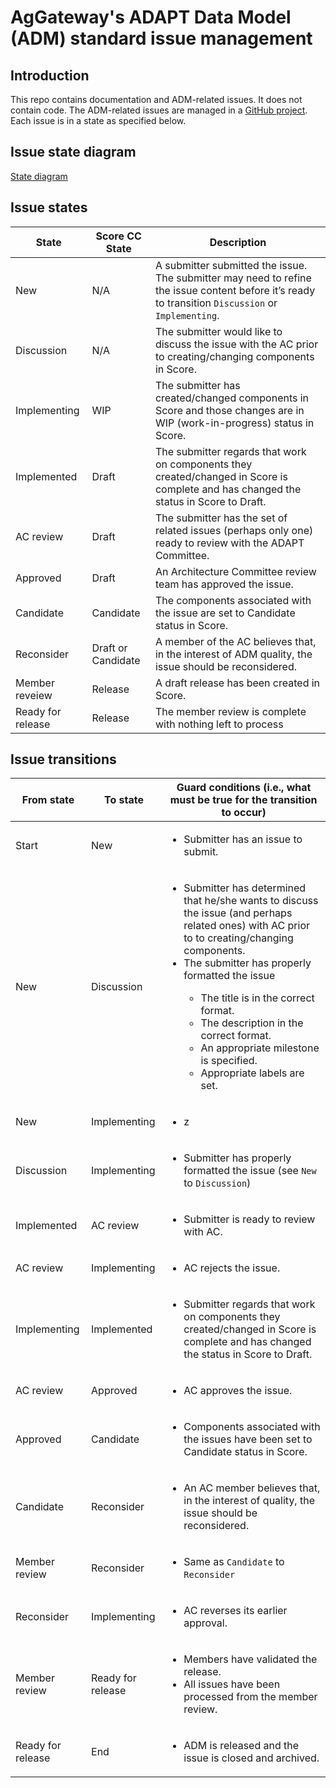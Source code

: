 # AgGateway's ADAPT Data Model (ADM) standard issue management

## Introduction

This repo contains documentation and ADM-related issues. It does not contain code. The ADM-related issues are managed in a [GitHub project](https://github.com/ADAPT/ADM/projects/1). Each issue is in a state as specified below.

## Issue state diagram

[State diagram](https://app.creately.com/d/aciCyRbf6oy/view)

## Issue states

State | Score CC State | Description
--- | --- | ---
New | N/A | A submitter submitted the issue. The submitter may need to refine the issue content before it’s ready to transition `Discussion` or `Implementing`.
Discussion | N/A | The submitter would like to discuss the issue with the AC prior to creating/changing components in Score.
Implementing | WIP | The submitter has created/changed components in Score and those changes are in WIP (work-in-progress) status in Score.
Implemented | Draft | The submitter regards that work on components they created/changed in Score is complete and has changed the status in Score to Draft.
AC review | Draft | The submitter has the set of related issues (perhaps only one) ready to review with the ADAPT Committee.
Approved | Draft | An Architecture Committee review team has approved the issue.
Candidate | Candidate | The components associated with the issue are set to Candidate status in Score.
Reconsider | Draft or Candidate | A member of the AC believes that, in the interest of ADM quality, the issue should be reconsidered.
Member reveiew | Release | A draft release has been created in Score.
Ready for release | Release | The member review is complete with nothing left to process

## Issue transitions

From state | To state | Guard conditions (i.e., what must be true for the transition to occur)
--- | --- | ---
Start | New | <ul><li>Submitter has an issue to submit.</li></ul>
New | Discussion | <ul><li>Submitter has determined that he/she wants to discuss the issue (and perhaps related ones) with AC prior to to creating/changing components.</li><li>The submitter has properly formatted the issue</li><ul><li>The title is in the correct format.</li><li>The description in the correct format.</li><li>An appropriate milestone is specified.</li><li>Appropriate labels are set.</ul></ul>
New | Implementing | <ul><li>z</li></ul>
Discussion | Implementing | <ul><li>Submitter has properly formatted the issue (see `New` to `Discussion`)</li></ul>
Implemented | AC review | <ul><li>Submitter is ready to review with AC.</li></ul>
AC review | Implementing | <ul><li>AC rejects the issue.</li></ul>
Implementing | Implemented | <ul><li>Submitter regards that work on components they created/changed in Score is complete and has changed the status in Score to Draft.</li></ul>
AC review | Approved | <ul><li>AC approves the issue.</li></ul>
Approved | Candidate | <ul><li>Components associated with the issues have been set to Candidate status in Score.</li></ul>
Candidate | Reconsider | <ul><li>An AC member believes that, in the interest of quality, the issue should be reconsidered.</li></ul>
Member review | Reconsider | <ul><li>Same as `Candidate` to `Reconsider`</li></ul>
Reconsider | Implementing | <ul><li>AC reverses its earlier approval.</li></ul>
Member review | Ready for release | <ul><li>Members have validated the release.</li><li>All issues have been processed from the member review.</li></ul>
Ready for release | End | <ul><li>ADM is released and the issue is closed and archived.</li></ul>

